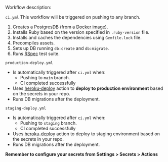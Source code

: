 Workflow description:

`ci.yml`
This workflow will be triggered on pushing to any branch.

1. Creates a PostgresDB (from a [Docker image](https://hub.docker.com/_/postgres)).
2. Installs Ruby based on the version specified in `.ruby-version` file.
3. Installs and caches the dependencies using `Gemfile.lock` file.
4. Precompiles assets.
5. Sets up DB running `db:create` and `db:migrate`.
6. Runs [RSpec](https://github.com/rspec) test suite.

`production-deploy.yml`
- Is automatically triggered after `ci.yml` when:
  - Pushing to `main` branch.
  - CI completed successfully
- Uses [heroku-deploy](https://github.com/AkhileshNS/heroku-deploy) action to **deploy to production environment** based on the secrets in your repo.
- Runs DB migrations after the deployment.

`staging-deploy.yml`
- Is automatically triggered after `ci.yml` when:
  - Pushing to `staging` branch.
  - CI completed successfully
- Uses [heroku-deploy](https://github.com/AkhileshNS/heroku-deploy) action to deploy to staging environment based on the secrets in your repo.
- Runs DB migrations after the deployment.

**Remember to configure your secrets from Settings > Secrets > Actions**
